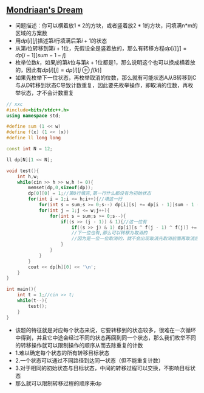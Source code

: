## [Mondriaan's Dream](https://vjudge.net/problem/HDU-1400)

* 问题描述：你可以横着放$1*2$的方块，或者竖着放$2*1$的方块，问填满n\*m的区域的方案数
* 用$dp[i][j]$描述第$i$行填满后第$i+1$的状态
* 从第$i$位转移到第$i+1$位，先假设全是竖着放的，那么有转移方程$dp[i][j] = dp[i - 1][sum - 1 - j]$
* 枚举位数$k$，如果$j$的第$k$位与第$k+1$位都是1，那么说明这个也可以换成横着放的，因此有$dp[i][j]=dp[i][j \oplus f(k)]$
* 如果先枚举下一位状态，再枚举取消的位数，那么就有可能状态A从B转移到C与从D转移到状态C导致计数重复，因此要先枚举操作，即取消的位数，再枚举状态，才不会计数重复

```cpp
// xxc
#include<bits/stdc++.h>
using namespace std;

#define sum (1 << w)
#define f(x) (1 << (x))
#define ll long long

const int N = 12;

ll dp[N][1 << N];

void test(){
	int h,w;
	while(cin >> h >> w,h != 0){
		memset(dp,0,sizeof(dp));
		dp[0][0] = 1;//第0行填完,第一行什么都没有为初始状态
		for(int i = 1;i <= h;i++){//填这一行
			for(int s = sum;s >= 0;s--) dp[i][s] += dp[i - 1][sum - 1 - s];
			for(int j = 1;j <= w;j++){
				for(int s = sum;s >= 0;s--){
					if((s >> (j - 1)) & 1){//这一位有
						if((s >> j) & 1) dp[i][s ^ f(j - 1) ^ f(j)] += dp[i][s];
						//下一位也有,那么可以转移为取消的
						//因为是一位一位取消的，就不会出现取消先取消前面再取消后面与先取消后面再取消前面导致重复的情况
					}
				}
			}
		}
		cout << dp[h][0] << '\n';
	}
}

int main(){
	int t = 1;//cin >> t;
	while(t--){
		test();
	}
}
```

* 该题的特征就是对应每个状态来说，它要转移到的状态较多，很难在一次循环中得到，并且它中途会经过不同的状态再回到同一个状态，那么我们枚举不同的转移操作就可以限制操作的顺序从而去除重复的计数
* 1.难以确定每个状态的所有转移目标状态
* 2.一个状态可以通过不同路径到达同一状态（但不能重复计数）
* 3.对于相同的初始状态与目标状态，中间的转移过程可以交换，不影响目标状态
* 那么就可以限制转移过程的顺序来dp